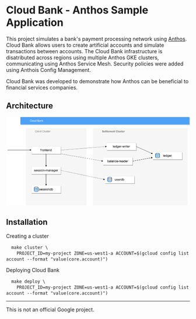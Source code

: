 # Cloud Bank - Anthos Sample Application

This project simulates a bank's payment processing network using [Anthos](https://cloud.google.com/anthos/).
Cloud Bank allows users to create artificial accounts and simulate transactions between accounts. The Cloud Bank
infrastructure is disatributed across regions using multiple Anthos GKE clusters, communicating using Anthos 
Service Mesh. Security policies were added using Anthois Config Management.

Cloud Bank was developed to demonstrate how Anthos can be beneficial to financial services companies.


## Architecture

![Architecture Diagram](./architecture.png)

## Installation

Creating a cluster
```
  make cluster \
    PROJECT_ID=my-project ZONE=us-west1-a ACCOUNT=$(gcloud config list account --format "value(core.account)")
```

Deploying Cloud Bank
```
  make deploy \
    PROJECT_ID=my-project ZONE=us-west1-a ACCOUNT=$(gcloud config list account --format "value(core.account)")
```

---

This is not an official Google project.
